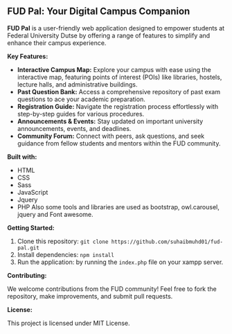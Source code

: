 ## FUD Pal: Your Digital Campus Companion

**FUD Pal** is a user-friendly web application designed to empower students at Federal University Dutse by offering a range of features to simplify and enhance their campus experience.

**Key Features:**

* **Interactive Campus Map:** Explore your campus with ease using the interactive map, featuring points of interest (POIs) like libraries, hostels, lecture halls, and administrative buildings.
* **Past Question Bank:** Access a comprehensive repository of past exam questions to ace your academic preparation.
* **Registration Guide:** Navigate the registration process effortlessly with step-by-step guides for various procedures.
* **Announcements & Events:** Stay updated on important university announcements, events, and deadlines.
* **Community Forum:** Connect with peers, ask questions, and seek guidance from fellow students and mentors within the FUD community.

**Built with:**

* HTML
* CSS
* Sass
* JavaScript
* Jquery
* PHP
   Also some tools and libraries are used as bootstrap, owl.carousel, jquery and Font awesome.

**Getting Started:**

1. Clone this repository: `git clone https://github.com/suhaibmuhd01/fud-pal.git`
2. Install dependencies: `npm install` 
3. Run the application: by running the `index.php` file on your xampp server.

**Contributing:**

We welcome contributions from the FUD community! Feel free to fork the repository, make improvements, and submit pull requests.

**License:**

This project is licensed under MIT License.

